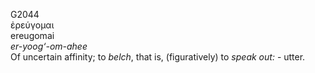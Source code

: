 G2044  
ἐρεύγομαι  
ereugomai  
*er-yoog‘-om-ahee*  
Of uncertain affinity; to *belch*, that is, (figuratively) to *speak*
*out:* - utter.  
